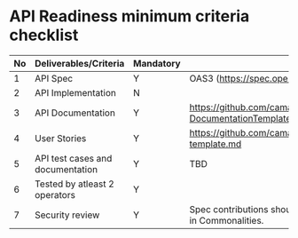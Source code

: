 # API Readiness minimum criteria checklist
| No | Deliverables/Criteria      | Mandatory | Reference template                          |
|----|--------------     |-----------|--------------------                         |
|  1 |API Spec          | Y         | OAS3  (https://spec.openapis.org/oas/v3.0.3)|
|  2 |API Implementation |   N        |                                             |
| 3   |API Documentation  |   Y        |https://github.com/camaraproject/WorkingGroups/blob/main/Commonalities/documentation/Deliverables/API-DocumentationTemplate.md                                             |
|4   |User Stories  |   Y        |	https://github.com/camaraproject/WorkingGroups/blob/main/Commonalities/documentation/Deliverables/Userstory-template.md                                            |
| 5   |API test cases and documentation  |   Y        |      TBD                                       |
| 6   |Tested by atleast 2 operators  |   Y        |                                             |
| 7   |Security review  |   Y        |  Spec contributions should include a security scheme section that complies with the AuthN&AuthZ techniques agreed in Commonalities.                                   |

